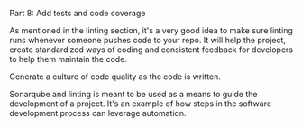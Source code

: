 Part 8: Add tests and code coverage

As mentioned in the linting section, it's a very good idea to make sure linting runs whenever someone pushes code to your repo. It will help the project, create standardized ways of coding and consistent feedback for developers to help them maintain the code. 

Generate a culture of code quality as the code is written. 

Sonarqube and linting is meant to be used as a means to guide the development of a project. It's an example of how steps in the software development process can leverage automation. 
